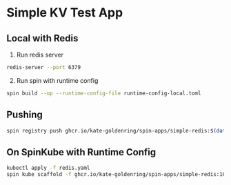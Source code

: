 # Simple KV Test App

## Local with Redis

1. Run redis server
```sh
redis-server --port 6379
```
2. Run spin with runtime config
```sh
spin build --up --runtime-config-file runtime-config-local.toml 
```

## Pushing
```sh
spin registry push ghcr.io/kate-goldenring/spin-apps/simple-redis:$(date +"%m-%d-%Y-%H-%M")
```

## On SpinKube with Runtime Config
```sh
kubectl apply -f redis.yaml
spin kube scaffold -f ghcr.io/kate-goldenring/spin-apps/simple-redis:10-18-2024-10-23 -c runtime-config-k8s.toml | kubectl apply -f -
```